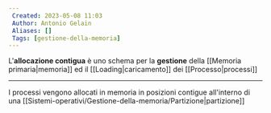 ```yaml
---
 Created: 2023-05-08 11:03
 Author: Antonio Gelain
 Aliases: []
 Tags: [gestione-della-memoria]
---
```


L'**allocazione contigua** è uno schema per la **gestione** della [[Memoria primaria|memoria]] ed il [[Loading|caricamento]] dei [[Processo|processi]]

---

I processi vengono allocati in memoria in posizioni contigue all'interno di una [[Sistemi-operativi/Gestione-della-memoria/Partizione|partizione]]